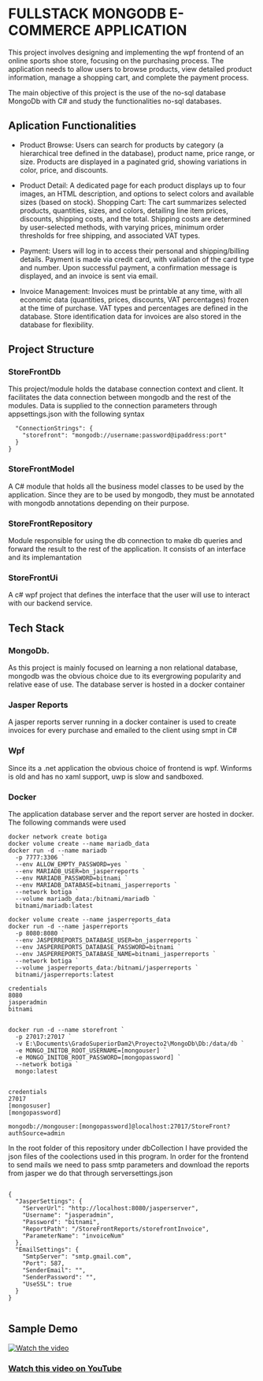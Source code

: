 # FULLSTACK MONGODB E-COMMERCE APPLICATION

This project involves designing and implementing the wpf frontend of an online sports shoe store, focusing on the purchasing process. 
The application needs to allow users to browse products,  view detailed product information, manage a shopping cart, and complete the payment process.

The main objective of this project is the use of the no-sql database MongoDb with C# and study the functionalities no-sql databases.

## Aplication Functionalities
- Product Browse: Users can search for products by category (a hierarchical tree defined in the database), product name, price range, or size. Products are displayed in a paginated grid, showing variations in color, price, and discounts.

- Product Detail: A dedicated page for each product displays up to four images, an HTML description, and options to select colors and available sizes (based on stock).
Shopping Cart: The cart summarizes selected products, quantities, sizes, and colors, detailing line item prices, discounts, shipping costs, and the total. Shipping costs are determined by user-selected methods, with varying prices, minimum order thresholds for free shipping, and associated VAT types.

- Payment: Users will log in to access their personal and shipping/billing details. Payment is made via credit card, with validation of the card type and number. Upon successful payment, a confirmation message is displayed, and an invoice is sent via email.

- Invoice Management: Invoices must be printable at any time, with all economic data (quantities, prices, discounts, VAT percentages) frozen at the time of purchase. VAT types and percentages are defined in the database. Store identification data for invoices are also stored in the database for flexibility.


## Project Structure

### StoreFrontDb
This project/module holds the database connection context and client. It facilitates the data connection between mongodb and the rest of the modules. Data is supplied to the connection parameters through appsettings.json
with the following syntax  
```{
  "ConnectionStrings": {
    "storefront": "mongodb://username:password@ipaddress:port"
  }
}
````

### StoreFrontModel
A C# module that holds all the business model classes to be used by the application. Since they are to be used by mongodb, they must be annotated with mongodb annotations depending on their purpose.

### StoreFrontRepository
Module responsible for using the db connection to make db queries and forward the result to the rest of the application. It consists of an interface and its implemantation

### StoreFrontUi
A c# wpf project that defines the interface that the user will use to interact with our backend service.


## Tech Stack
### MongoDb. 
As this project is mainly focused on learning a non relational database, mongodb was the obvious choice due to its evergrowing popularity and relative ease of use. The database server is hosted in a docker container

### Jasper Reports
A jasper reports server running in a docker container is used to create invoices for every purchase and emailed to the client using smpt in C#

### Wpf
Since its a .net application the obvious choice of frontend is wpf. Winforms is old and has no xaml support, uwp is slow and sandboxed. 

### Docker
The application database server and the report server are hosted in docker. The following commands were used

```
docker network create botiga
docker volume create --name mariadb_data
docker run -d --name mariadb `
  -p 7777:3306 `
  --env ALLOW_EMPTY_PASSWORD=yes `
  --env MARIADB_USER=bn_jasperreports `
  --env MARIADB_PASSWORD=bitnami `
  --env MARIADB_DATABASE=bitnami_jasperreports `
  --network botiga `
  --volume mariadb_data:/bitnami/mariadb `
  bitnami/mariadb:latest

docker volume create --name jasperreports_data
docker run -d --name jasperreports `
  -p 8080:8080 `
  --env JASPERREPORTS_DATABASE_USER=bn_jasperreports `
  --env JASPERREPORTS_DATABASE_PASSWORD=bitnami `
  --env JASPERREPORTS_DATABASE_NAME=bitnami_jasperreports `
  --network botiga `
  --volume jasperreports_data:/bitnami/jasperreports `
  bitnami/jasperreports:latest

credentials
8080
jasperadmin
bitnami


docker run -d --name storefront `
  -p 27017:27017 `
  -v E:\Documents\GradoSuperiorDam2\Proyecto2\MongoDb\Db:/data/db `
  -e MONGO_INITDB_ROOT_USERNAME=[mongouser] `
  -e MONGO_INITDB_ROOT_PASSWORD=[mongopassword] `
  --network botiga `
  mongo:latest


credentials
27017
[mongosuser]
[mongopassword]

mongodb://mongouser:[mongopassword]@localhost:27017/StoreFront?authSource=admin

```
In the root folder of this repository under dbCollection I have provided the json files of the coolections used in this program.
In order for the frontend to send mails we need to pass smtp parameters and download the reports from jasper we do that through serversettings.json

```

﻿{
  "JasperSettings": {
    "ServerUrl": "http://localhost:8080/jasperserver",
    "Username": "jasperadmin",
    "Password": "bitnami",
    "ReportPath": "/StoreFrontReports/storefrontInvoice",
    "ParameterName": "invoiceNum"
  },
  "EmailSettings": {
    "SmtpServer": "smtp.gmail.com",
    "Port": 587,
    "SenderEmail": "",
    "SenderPassword": "",
    "UseSSL": true
  }
}


```

## Sample Demo

[![Watch the video](https://img.youtube.com/vi/bpE_u2WnqWo/maxresdefault.jpg)](https://youtu.be/bpE_u2WnqWo)

### [Watch this video on YouTube](https://youtu.be/bpE_u2WnqWo)

  
